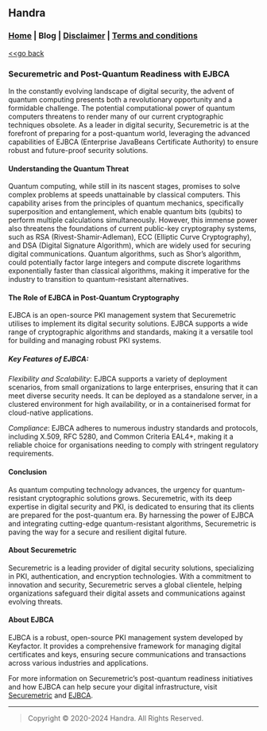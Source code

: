 ## Handra

### [Home](/) | Blog | [Disclaimer](/disclaimer) | [Terms and conditions](/tnc)

[<<go back](..)

### Securemetric and Post-Quantum Readiness with EJBCA
In the constantly evolving landscape of digital security, the advent of quantum computing presents both a revolutionary opportunity and a formidable challenge. The potential computational power of quantum computers threatens to render many of our current cryptographic techniques obsolete. As a leader in digital security, Securemetric is at the forefront of preparing for a post-quantum world, leveraging the advanced capabilities of EJBCA (Enterprise JavaBeans Certificate Authority) to ensure robust and future-proof security solutions.

#### Understanding the Quantum Threat
Quantum computing, while still in its nascent stages, promises to solve complex problems at speeds unattainable by classical computers. This capability arises from the principles of quantum mechanics, specifically superposition and entanglement, which enable quantum bits (qubits) to perform multiple calculations simultaneously. However, this immense power also threatens the foundations of current public-key cryptography systems, such as RSA (Rivest-Shamir-Adleman), ECC (Elliptic Curve Cryptography), and DSA (Digital Signature Algorithm), which are widely used for securing digital communications. Quantum algorithms, such as Shor’s algorithm, could potentially factor large integers and compute discrete logarithms exponentially faster than classical algorithms, making it imperative for the industry to transition to quantum-resistant alternatives.

#### The Role of EJBCA in Post-Quantum Cryptography
EJBCA is an open-source PKI management system that Securemetric utilises to implement its digital security solutions. EJBCA supports a wide range of cryptographic algorithms and standards, making it a versatile tool for building and managing robust PKI systems.

##### Key Features of EJBCA:

*Flexibility and Scalability*: EJBCA supports a variety of deployment scenarios, from small organizations to large enterprises, ensuring that it can meet diverse security needs. It can be deployed as a standalone server, in a clustered environment for high availability, or in a containerised format for cloud-native applications.

*Compliance*: EJBCA adheres to numerous industry standards and protocols, including X.509, RFC 5280, and Common Criteria EAL4+, making it a reliable choice for organisations needing to comply with stringent regulatory requirements.

#### Conclusion
As quantum computing technology advances, the urgency for quantum-resistant cryptographic solutions grows. Securemetric, with its deep expertise in digital security and PKI, is dedicated to ensuring that its clients are prepared for the post-quantum era. By harnessing the power of EJBCA and integrating cutting-edge quantum-resistant algorithms, Securemetric is paving the way for a secure and resilient digital future.

#### About Securemetric
Securemetric is a leading provider of digital security solutions, specializing in PKI, authentication, and encryption technologies. With a commitment to innovation and security, Securemetric serves a global clientele, helping organizations safeguard their digital assets and communications against evolving threats.

#### About EJBCA
EJBCA is a robust, open-source PKI management system developed by Keyfactor. It provides a comprehensive framework for managing digital certificates and keys, ensuring secure communications and transactions across various industries and applications.

For more information on Securemetric’s post-quantum readiness initiatives and how EJBCA can help secure your digital infrastructure, visit [Securemetric](https://www.securemetric.com/) and [EJBCA](https://www.keyfactor.com/products/ejbca-enterprise/).

---
> Copyright &copy; 2020-2024 Handra. All Rights Reserved.